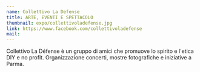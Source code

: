 ```yaml
---
name: Collettivo La Defense
title: ARTE, EVENTI E SPETTACOLO
thumbnail: expo/collettivoladefense.jpg
link: https://www.facebook.com/collettivoladefense
mail:
---
```


Collettivo La Défense è un gruppo di amici che promuove lo spirito e l'etica DIY e no profit. Organizzazione concerti, mostre fotografiche e iniziative a Parma.
